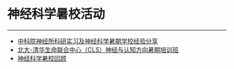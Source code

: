 # 神经科学暑校活动

----

* [中科院神经所科研实习及神经科学暑期学校经验分享](14-1_ION-shi-xi-ji-shen-jing-ke-xue-shu-xiao-jing-yan.md)
* [北大-清华生命联合中心（CLS）神经与认知方向暑期培训班](14-2_CLS-shen-jing-yu-ren-zhi-shu-qi-pei-xun-ban.md)
* [神经科学暑校回顾](14-3_shen-jing-ke-xue-shu-xiao-hui-gu.md)